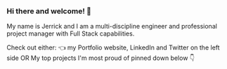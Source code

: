 ### Hi there and welcome! 👋

My name is Jerrick and I am a multi-discipline engineer and professional project manager with Full Stack capabilities. 

Check out either:
👈 my Portfolio website, LinkedIn and Twitter on the left side 
OR
My top projects I'm most proud of pinned down below 👇

<!--
**s0ysau/s0ysau** is a ✨ _special_ ✨ repository because its `README.md` (this file) appears on your GitHub profile.

Here are some ideas to get you started:

- 🔭 I’m currently working on ...
- 🌱 I’m currently learning ...
- 👯 I’m looking to collaborate on ...
- 🤔 I’m looking for help with ...
- 💬 Ask me about ...
- 📫 How to reach me: ...
- 😄 Pronouns: ...
- ⚡ Fun fact: ...
-->
